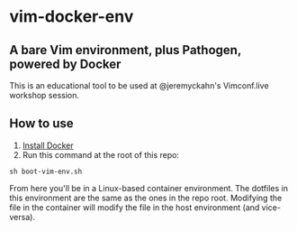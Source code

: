 # vim-docker-env

## A bare Vim environment, plus Pathogen, powered by Docker

This is an educational tool to be used at @jeremyckahn's Vimconf.live workshop session.

## How to use

1. [Install Docker](https://docs.docker.com/get-docker/)
2. Run this command at the root of this repo:

```
sh boot-vim-env.sh
```

From here you'll be in a Linux-based container environment. The dotfiles in this environment are the same as the ones in the repo root. Modifying the file in the container will modify the file in the host environment (and vice-versa).
